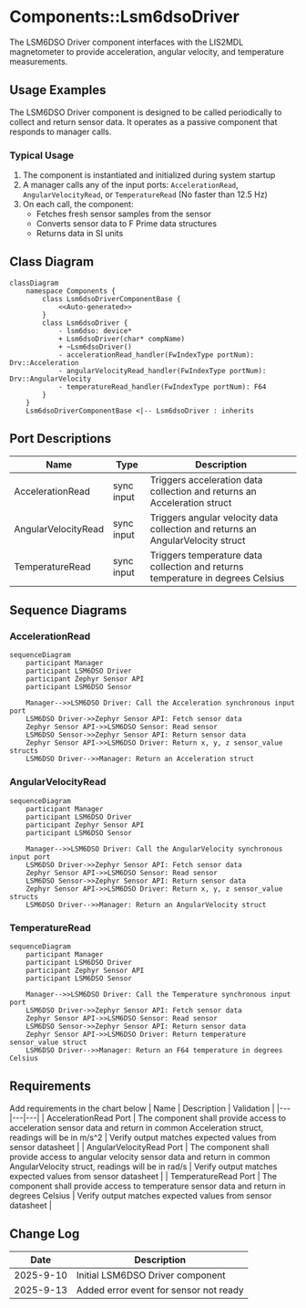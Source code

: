 # Components::Lsm6dsoDriver

The LSM6DSO Driver component interfaces with the LIS2MDL magnetometer to provide acceleration, angular velocity, and temperature measurements.

## Usage Examples

The LSM6DSO Driver component is designed to be called periodically to collect and return sensor data. It operates as a passive component that responds to manager calls.

### Typical Usage

1. The component is instantiated and initialized during system startup
2. A manager calls any of the input ports: `AccelerationRead`, `AngularVelocityRead`, or `TemperatureRead` (No faster than 12.5 Hz)
3. On each call, the component:
   - Fetches fresh sensor samples from the sensor
   - Converts sensor data to F Prime data structures
   - Returns data in SI units

## Class Diagram
```mermaid
classDiagram
    namespace Components {
        class Lsm6dsoDriverComponentBase {
            <<Auto-generated>>
        }
        class Lsm6dsoDriver {
            - lsm6dso: device*
            + Lsm6dsoDriver(char* compName)
            + ~Lsm6dsoDriver()
            - accelerationRead_handler(FwIndexType portNum): Drv::Acceleration
            - angularVelocityRead_handler(FwIndexType portNum): Drv::AngularVelocity
            - temperatureRead_handler(FwIndexType portNum): F64
        }
    }
    Lsm6dsoDriverComponentBase <|-- Lsm6dsoDriver : inherits
```

## Port Descriptions
| Name | Type | Description |
|---|---|---|
| AccelerationRead | sync input | Triggers acceleration data collection and returns an Acceleration struct |
| AngularVelocityRead | sync input | Triggers angular velocity data collection and returns an AngularVelocity struct |
| TemperatureRead | sync input | Triggers temperature data collection and returns temperature in degrees Celsius |

## Sequence Diagrams

### AccelerationRead
```mermaid
sequenceDiagram
    participant Manager
    participant LSM6DSO Driver
    participant Zephyr Sensor API
    participant LSM6DSO Sensor

    Manager-->>LSM6DSO Driver: Call the Acceleration synchronous input port
    LSM6DSO Driver->>Zephyr Sensor API: Fetch sensor data
    Zephyr Sensor API->>LSM6DSO Sensor: Read sensor
    LSM6DSO Sensor->>Zephyr Sensor API: Return sensor data
    Zephyr Sensor API->>LSM6DSO Driver: Return x, y, z sensor_value structs
    LSM6DSO Driver-->>Manager: Return an Acceleration struct
```

### AngularVelocityRead
```mermaid
sequenceDiagram
    participant Manager
    participant LSM6DSO Driver
    participant Zephyr Sensor API
    participant LSM6DSO Sensor

    Manager-->>LSM6DSO Driver: Call the AngularVelocity synchronous input port
    LSM6DSO Driver->>Zephyr Sensor API: Fetch sensor data
    Zephyr Sensor API->>LSM6DSO Sensor: Read sensor
    LSM6DSO Sensor->>Zephyr Sensor API: Return sensor data
    Zephyr Sensor API->>LSM6DSO Driver: Return x, y, z sensor_value structs
    LSM6DSO Driver-->>Manager: Return an AngularVelocity struct
```

### TemperatureRead
```mermaid
sequenceDiagram
    participant Manager
    participant LSM6DSO Driver
    participant Zephyr Sensor API
    participant LSM6DSO Sensor

    Manager-->>LSM6DSO Driver: Call the Temperature synchronous input port
    LSM6DSO Driver->>Zephyr Sensor API: Fetch sensor data
    Zephyr Sensor API->>LSM6DSO Sensor: Read sensor
    LSM6DSO Sensor->>Zephyr Sensor API: Return sensor data
    Zephyr Sensor API->>LSM6DSO Driver: Return temperature sensor_value struct
    LSM6DSO Driver-->>Manager: Return an F64 temperature in degrees Celsius
```

## Requirements
Add requirements in the chart below
| Name | Description | Validation |
|---|---|---|
| AccelerationRead Port | The component shall provide access to acceleration sensor data and return in common Acceleration struct, readings will be in m/s^2 | Verify output matches expected values from sensor datasheet |
| AngularVelocityRead Port | The component shall provide access to angular velocity sensor data and return in common AngularVelocity struct, readings will be in rad/s | Verify output matches expected values from sensor datasheet |
| TemperatureRead Port | The component shall provide access to temperature sensor data and return in degrees Celsius | Verify output matches expected values from sensor datasheet |

## Change Log
| Date | Description |
|---|---|
| 2025-9-10 | Initial LSM6DSO Driver component |
| 2025-9-13 | Added error event for sensor not ready |
